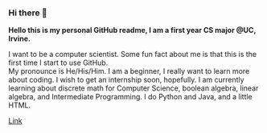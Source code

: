 ### Hi there 👋
**Hello this is my personal GitHub readme, I am a first year CS major @UC, Irvine.**

I want to be a computer scientist. Some fun fact about me is that this is the first time I start to use GitHub.  
My pronounce is He/His/Him. I am a beginner, I really want to learn more about coding. I wish to get an internship soon, hopefully. I am currently learning about discrete math for Computer Science, boolean algebra, linear algebra, and Intermediate Programming. I do Python and Java, and a little HTML.

[Link]()
<!--
**Zotman03/Zotman03** is a ✨ _special_ ✨ repository because its `README.md` (this file) appears on your GitHub profile.

Here are some ideas to get you started:

- 🔭 I’m currently working on ...
- 🌱 I’m currently learning ...
- 👯 I’m looking to collaborate on ...
- 🤔 I’m looking for help with ...
- 💬 Ask me about ...
- 📫 How to reach me: ...
- 😄 Pronouns: ...
- ⚡ Fun fact: ...
-->
